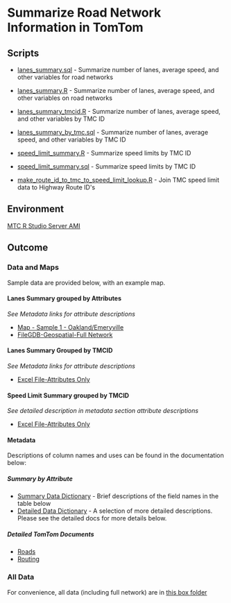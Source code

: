 # Summarize Road Network Information in TomTom

## Scripts

- [lanes_summary.sql](lanes_summary.sql) - Summarize number of lanes, average speed, and other variables for road networks
- [lanes_summary.R](lanes_summary.R) - Summarize number of lanes, average speed, and other variables on road networks

- [lanes_summary_tmcid.R](lanes_summary.R) - Summarize number of lanes, average speed, and other variables by TMC ID
- [lanes_summary_by_tmc.sql](lanes_summary.sql) - Summarize number of lanes, average speed, and other variables by TMC ID 

- [speed_limit_summary.R](speed_limit_summary.R) - Summarize speed limits by TMC ID
- [speed_limit_summary.sql](speed_limit_summary.sql) - Summarize speed limits by TMC ID
- [make_route_id_to_tmc_to_speed_limit_lookup.R](make_route_id_to_tmc_to_speed_limit_lookup.R) - Join TMC speed limit data to Highway Route ID's

## Environment

[MTC R Studio Server AMI](https://console.aws.amazon.com/ec2/home?region=us-west-2#launchAmi=ami-2dfa6155)

## Outcome

### Data and Maps

Sample data are provided below, with an example map.

#### Lanes Summary grouped by Attributes

*See Metadata links for attribute descriptions*
- [Map - Sample 1 - Oakland/Emeryville](http://mtc.maps.arcgis.com/home/webmap/viewer.html?webmap=a1021afbcc904557b038c59a8b983346)
- [FileGDB-Geospatial-Full Network](https://mtcdrive.box.com/s/s8widz2ag2v9umk8of45ost73116qlb9)

#### Lanes Summary Grouped by TMCID 

*See Metadata links for attribute descriptions*
- [Excel File-Attributes Only](https://mtcdrive.box.com/s/9owxcra21xoq7smqask4u65pn2ibbqzr)

#### Speed Limit Summary grouped by TMCID 

*See detailed description in metadata section attribute descriptions*
- [Excel File-Attributes Only](https://mtcdrive.box.com/s/l3d4hsp3urua9ujacuhv6y20cf8pn0ic)

#### Metadata 

Descriptions of column names and uses can be found in the documentation below:

##### Summary by Attribute

- [Summary Data Dictionary](lanes_data_dictionary.csv) - Brief descriptions of the field names in the table below 
- [Detailed Data Dictionary](detailed_lanes_data_dictionary.md) - A selection of more detailed descriptions. Please see the detailed docs for more details below. 

##### Detailed TomTom Documents 
- [Roads](https://mtcdrive.box.com/s/e8g0xuyr8w1pa69d9fcoc8usm6hfpe0j)
- [Routing](https://mtcdrive.box.com/s/wdtp9k3rtjnx694fhn0avlccu9xf7kiz)

### All Data

For convenience, all data (including full network) are in [this box folder](https://mtcdrive.box.com/s/ea0xvmnujakz6iwtu42iz755jflknjrs)
